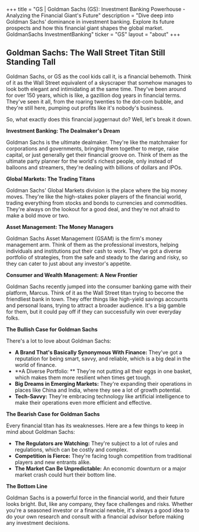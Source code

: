 +++
title = "GS |  Goldman Sachs (GS): Investment Banking Powerhouse - Analyzing the Financial Giant's Future"
description = "Dive deep into Goldman Sachs' dominance in investment banking. Explore its future prospects and how this financial giant shapes the global market. GoldmanSachs InvestmentBanking"
ticker = "GS"
layout = "about"
+++

        


## Goldman Sachs: The Wall Street Titan Still Standing Tall

Goldman Sachs, or GS as the cool kids call it, is a financial behemoth.  Think of it as the Wall Street equivalent of a skyscraper that somehow manages to look both elegant and intimidating at the same time.  They've been around for over 150 years, which is like, a gazillion dog years in financial terms. They've seen it all, from the roaring twenties to the dot-com bubble, and they're still here, pumping out profits like it's nobody's business.

So, what exactly does this financial juggernaut do? Well, let's break it down. 

**Investment Banking: The Dealmaker's Dream**

Goldman Sachs is the ultimate dealmaker. They're like the matchmaker for corporations and governments, bringing them together to merge, raise capital, or just generally get their financial groove on. Think of them as the ultimate party planner for the world's richest people, only instead of balloons and streamers, they're dealing with billions of dollars and IPOs.

**Global Markets: The Trading Titans**

Goldman Sachs' Global Markets division is the place where the big money moves. They're like the high-stakes poker players of the financial world, trading everything from stocks and bonds to currencies and commodities.  They're always on the lookout for a good deal, and they're not afraid to make a bold move or two. 

**Asset Management: The Money Managers**

Goldman Sachs Asset Management (GSAM) is the firm's money management arm. Think of them as the professional investors, helping individuals and institutions put their cash to work.  They've got a diverse portfolio of strategies, from the safe and steady to the daring and risky, so they can cater to just about any investor's appetite.

**Consumer and Wealth Management: A New Frontier**

Goldman Sachs recently jumped into the consumer banking game with their platform, Marcus.  Think of it as the Wall Street titan trying to become the friendliest bank in town. They offer things like high-yield savings accounts and personal loans, trying to attract a broader audience.  It's a big gamble for them, but it could pay off if they can successfully win over everyday folks.

**The Bullish Case for Goldman Sachs**

There's a lot to love about Goldman Sachs:

* **A Brand That's Basically Synonymous With Finance:** They've got a reputation for being smart, savvy, and reliable, which is a big deal in the world of finance.
* **A Diverse Portfolio: ** They're not putting all their eggs in one basket, which makes them more resilient when times get tough.
* **Big Dreams in Emerging Markets:**  They're expanding their operations in places like China and India, where they see a lot of growth potential.
* **Tech-Savvy:**  They're embracing technology like artificial intelligence to make their operations even more efficient and effective.

**The Bearish Case for Goldman Sachs**

Every financial titan has its weaknesses. Here are a few things to keep in mind about Goldman Sachs:

* **The Regulators are Watching:** They're subject to a lot of rules and regulations, which can be costly and complex. 
* **Competition is Fierce:**  They're facing tough competition from traditional players and new entrants alike. 
* **The Market Can Be Unpredictable:**   An economic downturn or a major market crash could hurt their bottom line.

**The Bottom Line**

Goldman Sachs is a powerful force in the financial world, and their future looks bright.  But, like any company, they face challenges and risks.  Whether you're a seasoned investor or a financial newbie, it's always a good idea to do your own research and consult with a financial advisor before making any investment decisions. 

        